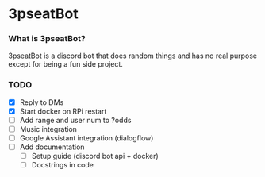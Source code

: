 # 3pseatBot

### What is 3pseatBot?

3pseatBot is a discord bot that does random things and has no real purpose except for being a fun side project.

### TODO

- [x] Reply to DMs
- [x] Start docker on RPi restart
- [ ] Add range and user num to ?odds
- [ ] Music integration
- [ ] Google Assistant integration (dialogflow)
- [ ] Add documentation
  - [ ] Setup guide (discord bot api + docker)
  - [ ] Docstrings in code
